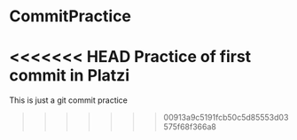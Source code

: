 # CommitPractice
<<<<<<< HEAD
Practice of first commit in Platzi
=======
This is just a git commit practice
>>>>>>> 00913a9c5191fcb50c5d85553d03575f68f366a8
